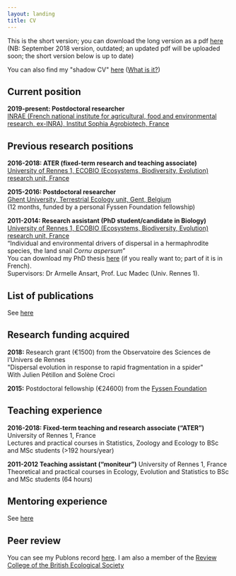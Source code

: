 ```yaml
---
layout: landing
title: CV
---
```


This is the short version; you can download the long version as a pdf [here](/files/CVMaxime%20DAHIREL_EN_2018.pdf) (NB: September 2018 version, outdated; an updated pdf will be uploaded soon; the short version below is up to date)

You can also find my "shadow CV" [here](https://docs.google.com/spreadsheets/d/1efUgL-gGpwHfMVq3sprzAPMz0L3C8fU_u6dqADEf6DM/edit#gid=0) ([What is it?](https://dynamicecology.wordpress.com/2012/07/10/my-shadow-cv/)) 

## Current position

**2019-present: Postdoctoral researcher**  
[INRAE (French national institute for agricultural, food and environmental research, ex-INRA), Institut Sophia Agrobiotech, France](https://www6.paca.inra.fr/institut-sophia-agrobiotech_eng)

## Previous research positions

**2016-2018: ATER (fixed-term research and teaching associate)**  
[University of Rennes 1, ECOBIO (Ecosystems, Biodiversity, Evolution) research unit, France](https://ecobio.univ-rennes1.fr/)

**2015-2016: Postdoctoral researcher**  
[Ghent University, Terrestrial Ecology unit, Gent, Belgium](http://www.ecology.ugent.be/terec/home.php)  
(12 months, funded by a personal Fyssen Foundation fellowship)  
    
**2011-2014: Research assistant (PhD student/candidate in Biology)**  
[University of Rennes 1, ECOBIO (Ecosystems, Biodiversity, Evolution) research unit, France](https://ecobio.univ-rennes1.fr/)  
“Individual and environmental drivers of dispersal in a hermaphrodite species, the land snail *Cornu aspersum*”  
You can download my PhD thesis [here](http://www.theses.fr/en/2014REN1S068) (if you really want to; part of it is in French).  
Supervisors: Dr Armelle Ansart, Prof. Luc Madec (Univ. Rennes 1).
    
## List of publications
See [here](https://mdahirel.github.io/publications)

## Research funding acquired

**2018:** Research grant (€1500) from the Observatoire des Sciences de l’Univers de Rennes  
"Dispersal evolution in response to rapid fragmentation in a spider"  
With Julien Pétillon and Solène Croci

**2015:** Postdoctoral fellowship (€24600) from the [Fyssen Foundation](http://www.fondationfyssen.fr/en/study-grants/aim-award/)

## Teaching experience

**2016-2018: Fixed-term teaching and research associate (“ATER”)**
University of Rennes 1, France  
Lectures and practical courses in Statistics, Zoology and Ecology to BSc and MSc students (>192 hours/year)
 
**2011-2012 Teaching assistant (“moniteur”)**
University of Rennes 1, France  
Theoretical and practical courses in Ecology, Evolution and Statistics to BSc and MSc students (64 hours)

## Mentoring experience

See [here](https://mdahirel.github.io/mentoring)
    
## Peer review

You can see my Publons record [here](https://publons.com/author/1196421/maxime-dahirel).
I am also a member of the [Review College of the British Ecological Society](https://www.britishecologicalsociety.org/funding/bes-review-college/)

